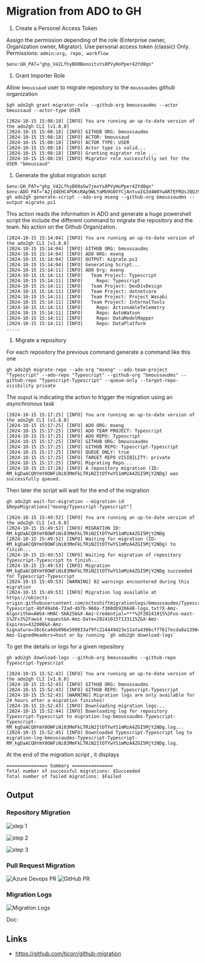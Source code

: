 # Migration from ADO to GH

1. Create a Personel Access Token

Assign the permission depending of the role (Enterprise owner, Organization owner, Migrator).
Use personal access token (classic) Only.
Permissions: `admin:org, repo, workflow`

```
$env:GH_PAT="ghp_V42LfhyBO0BenoitxYs8PVyHoPper42Yd0qn"
````

1. Grant Importer Role

Allow `bmoussaud` user to migrate repository to the `moussaudms` github organization

```
$gh ado2gh grant-migrator-role --github-org bmoussaudms --actor bmoussaud --actor-type USER
```

```
[2024-10-15 15:08:18] [INFO] You are running an up-to-date version of the ado2gh CLI [v1.8.0]
[2024-10-15 15:08:18] [INFO] GITHUB ORG: bmoussaudms
[2024-10-15 15:08:18] [INFO] ACTOR: bmoussaud
[2024-10-15 15:08:18] [INFO] ACTOR TYPE: USER
[2024-10-15 15:08:18] [INFO] Actor type is valid...
[2024-10-15 15:08:18] [INFO] Granting migrator role ...
[2024-10-15 15:08:19] [INFO] Migrator role successfully set for the USER "bmoussaud"
```

1. Generate the global migration script

```
$env:GH_PAT="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"
$env:ADO_PAT="A2jd4EHC4POKcRAp9WLYaMb9G0VYCjAntvaIG3d4W8YwAR7EFRQsJQQJ99AJACAAAAAAArohAAASAZDODzi8"
gh ado2gh generate-script --ado-org mseng --github-org bmoussaudms --output migrate.ps1 
```

This action reads the information in ADO and generate a huge powershell script the include the different command to migrate the repository and the team. No action on the Github Organization.

```
[2024-10-15 15:14:04] [INFO] You are running an up-to-date version of the ado2gh CLI [v1.8.0]
[2024-10-15 15:14:04] [INFO] GITHUB ORG: bmoussaudms
[2024-10-15 15:14:04] [INFO] ADO ORG: mseng
[2024-10-15 15:14:04] [INFO] OUTPUT: migrate.ps1
[2024-10-15 15:14:04] [INFO] Generating Script...
[2024-10-15 15:14:11] [INFO] ADO Org: mseng
[2024-10-15 15:14:11] [INFO]   Team Project: Typescript
[2024-10-15 15:14:11] [INFO]     Repo: Typescript
[2024-10-15 15:14:11] [INFO]   Team Project: DevDivDesign
[2024-10-15 15:14:11] [INFO]   Team Project: dotnetcore
[2024-10-15 15:14:11] [INFO]   Team Project: Project Wasabi
[2024-10-15 15:14:11] [INFO]   Team Project: InternalTools
[2024-10-15 15:14:11] [INFO]     Repo: ActionableTelemetry
[2024-10-15 15:14:11] [INFO]     Repo: AutoWatson
[2024-10-15 15:14:11] [INFO]     Repo: DataModelMapper
[2024-10-15 15:14:11] [INFO]     Repo: DataPlatform
.....
```

1. Migrate a repository

For each repository the previous command generate a command like this one

```
gh ado2gh migrate-repo --ado-org "mseng" --ado-team-project "Typescript" --ado-repo "Typescript" --github-org "bmoussaudms" --github-repo "Typescript-Typescript" --queue-only --target-repo-visibility private
```

The ouput is indicating the action to trigger the migration using an *asynchronous* task

```
[2024-10-15 15:17:25] [INFO] You are running an up-to-date version of the ado2gh CLI [v1.8.0]
[2024-10-15 15:17:25] [INFO] ADO ORG: mseng
[2024-10-15 15:17:25] [INFO] ADO TEAM PROJECT: Typescript
[2024-10-15 15:17:25] [INFO] ADO REPO: Typescript
[2024-10-15 15:17:25] [INFO] GITHUB ORG: bmoussaudms
[2024-10-15 15:17:25] [INFO] GITHUB REPO: Typescript-Typescript
[2024-10-15 15:17:25] [INFO] QUEUE ONLY: true
[2024-10-15 15:17:25] [INFO] TARGET REPO VISIBILITY: private
[2024-10-15 15:17:25] [INFO] Migrating Repo...
[2024-10-15 15:17:28] [INFO] A repository migration (ID: RM_kgDaACQ0YmY0OWFiNi03MmFkLTRiN2ItOTYwYS1mMzA4ZGI5MjY2NDg) was successfully queued.
```

Then later the script will wait for the end of the migration

```
gh ado2gh wait-for-migration --migration-id $RepoMigrations["mseng/Typescript-Typescript"]
```

```
[2024-10-15 15:49:52] [INFO] You are running an up-to-date version of the ado2gh CLI [v1.8.0]
[2024-10-15 15:49:52] [INFO] MIGRATION ID: RM_kgDaACQ0YmY0OWFiNi03MmFkLTRiN2ItOTYwYS1mMzA4ZGI5MjY2NDg
[2024-10-15 15:49:52] [INFO] Waiting for migration (ID: RM_kgDaACQ0YmY0OWFiNi03MmFkLTRiN2ItOTYwYS1mMzA4ZGI5MjY2NDg) to finish...
[2024-10-15 15:49:53] [INFO] Waiting for migration of repository Typescript-Typescript to finish...
[2024-10-15 15:49:53] [INFO] Migration RM_kgDaACQ0YmY0OWFiNi03MmFkLTRiN2ItOTYwYS1mMzA4ZGI5MjY2NDg succeeded for Typescript-Typescript
[2024-10-15 15:49:53] [WARNING] 82 warnings encountered during this migration
[2024-10-15 15:49:53] [INFO] Migration log available at https://objects-origin.githubusercontent.com/octoshiftmigrationlogs/bmoussaudms/Typescript-Typescript-4bf49ab6-72ad-4b7b-960a-f308db926648-logs.txt?X-Amz-Algorithm=AWS4-HMAC-SHA256&X-Amz-Credential=***%2F20241015%2Fus-east-1%2Fs3%2Faws4_request&X-Amz-Date=20241015T133115Z&X-Amz-Expires=432000&X-Amz-Signature=38c6ca4de896e599833af9fc224449d23e11afa4306cff7617ecda8a13984af0&X-Amz-SignedHeaders=host or by running `gh ado2gh download-logs`
``` 

To get the details or logs for a given repository

```
gh ado2gh download-logs --github-org bmoussaudms --github-repo Typescript-Typescript
```

```
[2024-10-15 15:52:43] [INFO] You are running an up-to-date version of the ado2gh CLI [v1.8.0]
[2024-10-15 15:52:43] [INFO] GITHUB ORG: bmoussaudms
[2024-10-15 15:52:43] [INFO] GITHUB REPO: Typescript-Typescript
[2024-10-15 15:52:43] [WARNING] Migration logs are only available for 24 hours after a migration finishes!
[2024-10-15 15:52:43] [INFO] Downloading migration logs...
[2024-10-15 15:52:44] [INFO] Downloading log for repository Typescript-Typescript to migration-log-bmoussaudms-Typescript-Typescript-RM_kgDaACQ0YmY0OWFiNi03MmFkLTRiN2ItOTYwYS1mMzA4ZGI5MjY2NDg.log...
[2024-10-15 15:52:45] [INFO] Downloaded Typescript-Typescript log to migration-log-bmoussaudms-Typescript-Typescript-RM_kgDaACQ0YmY0OWFiNi03MmFkLTRiN2ItOTYwYS1mMzA4ZGI5MjY2NDg.log.
```

At the end of the migration script , it displays

```
=============== Summary ===============
Total number of successful migrations: $Succeeded
Total number of failed migrations: $Failed
```
## Output 

### Repository Migration

![step 1](img/step_1.png "Step 1")

![step 2](img/step_2.png "Step 2")

![step 3](img/step_4.png "Step 3")

### Pull Request Migration

![Azure Devops PR](img/PR_ADO.png "ADO")
![GitHub PR](img/PR_GH.png "ADO")


### Migration Logs

![Migration Logs](img/Migration_log.png "Migration Logs")

Doc: 
## Links
* https://github.com/tjcorr/github-migration
